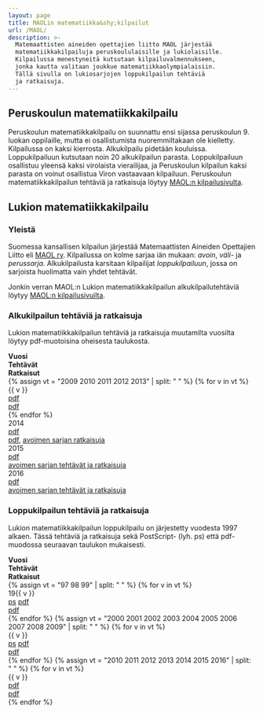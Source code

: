 ```yaml
---
layout: page
title: MAOLin matematiikka&shy;kilpailut
url: /MAOL/
description: >-
  Matemaattisten aineiden opettajien liitto MAOL järjestää
  matematiikkakilpailuja peruskoululaisille ja lukiolaisille.
  Kilpailussa menestyneitä kutsutaan kilpailuvalmennukseen,
  jonka kautta valitaan joukkue matematiikkaolympialaisiin.
  Tällä sivulla on lukiosarjojen loppukilpailun tehtäviä
  ja ratkaisuja.
---
```

## Peruskoulun matematiikka&shy;kilpailu

Peruskoulun matematiikka&shy;kilpailu on suunnattu ensi sijassa
peruskoulun 9. luokan oppilaille, mutta ei osallistumista
nuoremmiltakaan ole kielletty. Kilpailussa on kaksi kierrosta.
Alkukilpailu pidetään kouluissa. Loppukilpailuun kutsutaan noin 20
alkukilpailun parasta. Loppukilpailuun osallistuu yleensä kaksi
virolaista vierailijaa, ja Peruskoulun kilpailun kaksi parasta on
voinut osallistua Viron vastaavaan kilpailuun. Peruskoulun
matematiikka&shy;kilpailun tehtäviä ja ratkaisuja löytyy
[MAOL:n kilpailusivulta][maolpk].

[maolpk]: http://www.maol.fi/kilpailut/peruskoulun-matematiikkakilpailu/kilpailutehtaeviae/

## Lukion matematiikka&shy;kilpailu

### Yleistä

Suomessa kansallisen kilpailun järjestää Matemaattisten Aineiden
Opettajien Liitto eli [MAOL ry][maol]. Kilpailussa on kolme sarjaa iän
mukaan: *avoin*, *väli-* ja *perussarja*. Alkukilpailusta karsitaan
kilpailijat *loppukilpailuun*, jossa on sarjoista huolimatta vain
yhdet tehtävät.

Jonkin verran MAOL:n Lukion matematiikka&shy;kilpailun alkukilpailutehtäviä
löytyy [MAOL:n kilpailusivuilta][maollukio].

[maol]: http://www.maol.fi
[maollukio]: http://www.maol.fi/kilpailut/4tieteenkisat/lukion-matematiikka/tehtaeviae/

### Alkukilpailun tehtäviä ja ratkaisuja

Lukion matematiikka&shy;kilpailun tehtäviä ja ratkaisuja muutamilta
vuosilta löytyy pdf-muotoisina oheisesta taulukosta.

<div class="list-group">
<div class="row list-group-item">
<div class="col-xs-3 col-sm-2 col-md-1"><strong>Vuosi</strong></div>
<div class="col-xs-3 col-sm-2 col-md-1"><strong>Tehtävät</strong></div>
<div class="col-xs-6"><strong>Ratkaisut</strong></div>
</div>
{% assign vt = "2009 2010 2011 2012 2013" | split: " " %}
{% for v in vt %}
<div class="row list-group-item">
<div class="col-xs-3 col-sm-2 col-md-1">{{ v }}</div>
<div class="col-xs-3 col-sm-2 col-md-1"><a href="{{ v }}/tehtalku{{ v }}.pdf">pdf</a></div>
<div class="col-xs-6"><a href="{{ v }}/ratkalku{{ v }}.pdf">pdf</a></div>
</div>
{% endfor %}
<div class="row list-group-item">
<div class="col-xs-3 col-sm-2 col-md-1">2014</div>
<div class="col-xs-3 col-sm-2 col-md-1"><a href="2014/alkukteht2014.pdf">pdf</a></div>
<div class="col-xs-6"><a href="2014/alkukratk2014.pdf">pdf</a>,
   <a href="2014/avaratk.pdf">avoimen sarjan ratkaisuja</a></div>
</div>
<div class="row list-group-item">
<div class="col-xs-3 col-sm-2 col-md-1">2015</div>
<div class="col-xs-3 col-sm-2 col-md-1"><a href="2015/teht2015.pdf">pdf</a></div>
<div class="col-xs-6"><a href="2015/ala2015ratk.pdf">avoimen sarjan tehtävät ja ratkaisuja</a>
</div>
<div class="row list-group-item">
<div class="col-xs-3 col-sm-2 col-md-1">2016</div>
<div class="col-xs-3 col-sm-2 col-md-1"><a href="2016/al2016.pdf">pdf</a></div>
<div class="col-xs-6"><a href="2016/al2016ratk.pdf">avoimen sarjan tehtävät ja ratkaisuja</a>
</div></div></div>


### Loppukilpailun tehtäviä ja ratkaisuja

Lukion matematiikka&shy;kilpailun loppukilpailu on järjestetty vuodesta
1997 alkaen. Tässä tehtäviä ja ratkaisuja sekä PostScript- (lyh. ps)
että pdf-muodossa seuraavan taulukon mukaisesti.

<div class="list-group">
<div class="row list-group-item">
<div class="col-xs-3 col-sm-2 col-md-1"><strong>Vuosi</strong></div>
<div class="col-xs-3 col-sm-2 col-md-1"><strong>Tehtävät</strong></div>
<div class="col-xs-6"><strong>Ratkaisut</strong></div>
</div>
{% assign vt = "97 98 99" | split: " " %}
{% for v in vt %}
<div class="row list-group-item">
<div class="col-xs-3 col-sm-2 col-md-1">19{{ v }}</div>
<div class="col-xs-3 col-sm-2 col-md-1"><a href="19{{ v }}/lukm{{ v }}.ps">ps</a>
  <a href="19{{ v }}/lukm{{ v }}.pdf">pdf</a></div>
<div class="col-xs-6"><a href="19{{ v }}/lukm19{{ v }}r.pdf">pdf</a></div>
</div>
{% endfor %}
{% assign vt = "2000 2001 2002 2003 2004 2005 2006 2007 2008 2009" | split: " " %}
{% for v in vt %}
<div class="row list-group-item">
<div class="col-xs-3 col-sm-2 col-md-1">{{ v }}</div>
<div class="col-xs-3 col-sm-2 col-md-1"><a href="{{ v }}/lukm{{ v }}.ps">ps</a>
  <a href="{{ v }}/lukm{{ v }}.pdf">pdf</a></div>
<div class="col-xs-6"><a href="{{ v }}/lukm{{ v }}r.pdf">pdf</a></div>
</div>
{% endfor %}
{% assign vt = "2010 2011 2012 2013 2014 2015 2016" | split: " " %}
{% for v in vt %}
<div class="row list-group-item">
<div class="col-xs-3 col-sm-2 col-md-1">{{ v }}</div>
<div class="col-xs-3 col-sm-2 col-md-1"><a href="{{ v }}/lukm{{ v }}.pdf">pdf</a></div>
<div class="col-xs-6"><a href="{{ v }}/lukm{{ v }}r.pdf">pdf</a></div>
</div>
{% endfor %}
